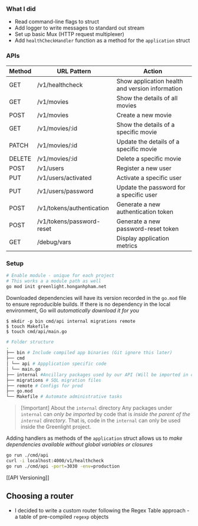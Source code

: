 
### What I did

- Read command-line flags to struct
- Add logger to write messages to standard out stream
- Set up basic Mux (HTTP request multiplexer)
- Add `healthCheckHandler` function as a method for the `application` struct

### APIs

| Method | URL Pattern               | Action                                          |
| ------ | ------------------------- | ----------------------------------------------- |
| GET    | /v1/healthcheck           | Show application health and version information |
| GET    | /v1/movies                | Show the details of all movies                  |
| POST   | /v1/movies                | Create a new movie                              |
| GET    | /v1/movies/:id            | Show the details of a specific movie            |
| PATCH  | /v1/movies/:id            | Update the details of a specific movie          |
| DELETE | /v1/movies/:id            | Delete a specific movie                         |
| POST   | /v1/users                 | Register a new user                             |
| PUT    | /v1/users/activated       | Activate a specific user                        |
| PUT    | /v1/users/password        | Update the password for a specific user         |
| POST   | /v1/tokens/authentication | Generate a new authentication token             |
| POST   | /v1/tokens/password-reset | Generate a new password-reset token             |
| GET    | /debug/vars               | Display application metrics                     |
### Setup

```bash
# Enable module - unique for each project
# This works a a module path as well
go mod init greenlight.honganhpham.net
```

Downloaded dependencies will have its version recorded in the `go.mod` file to ensure reproducible builds. If there is no dependency in the local environment, Go will *automatically download it for you*


```git
$ mkdir -p bin cmd/api internal migrations remote
$ touch Makefile
$ touch cmd/api/main.go
```


```bash
# Folder structure
.
├── bin # Include compiled app binaries (Git ignore this later)
├── cmd
│ └── api # Appplication specific code
│ └── main.go
├── internal #Ancillary packages used by our API (Will be imported in cmd/api)
├── migrations # SQL migration files
├── remote # Configs for prod
├── go.mod
└── Makefile # Automate administrative tasks
```



> [!important] About the `internal` directory
> Any packages under `internal` can *only be imported* by code that is *inside the parent of the `internal` directory*. That is, code in the `internal` can only be used inside the Greenlight project.


Adding handlers as methods of the `application` struct allows us to *make dependencies available without global variables or closures*


```bash
go run ./cmd/api
curl -i localhost:4000/v1/healthcheck
go run ./cmd/api -port=3030 -env=production
```

[[API Versioning]]

## Choosing a router

- I decided to write a custom router following the Regex Table approach - a table of pre-compiled `regexp` objects
